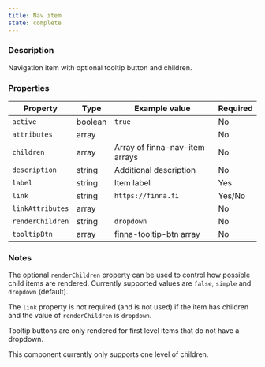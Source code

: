 ```yaml
---
title: Nav item
state: complete
---
```


### Description

Navigation item with optional tooltip button and children. 

### Properties

| Property         | Type    | Example value                  | Required |
| ---------------- | ------- | ------------------------------ | -------- |
| `active`         | boolean | `true`                         | No       |
| `attributes`     | array   |                                | No       |
| `children`       | array   | Array of finna-nav-item arrays | No       |
| `description`    | string  | Additional description         | No       |
| `label`          | string  | Item label                     | Yes      |
| `link`           | string  | `https://finna.fi`             | Yes/No   |
| `linkAttributes` | array   |                                | No       |
| `renderChildren` | string  | `dropdown`                     | No       |
| `tooltipBtn`     | array   | finna-tooltip-btn array        | No       |

### Notes

The optional `renderChildren` property can be used to control how possible child
items are rendered. Currently supported values are `false`, `simple` and 
`dropdown` (default).

The `link` property is not required (and is not used) if the item has children 
and the value of `renderChildren` is `dropdown`.

Tooltip buttons are only rendered for first level items that do not have a 
dropdown.

This component currently only supports one level of children.
